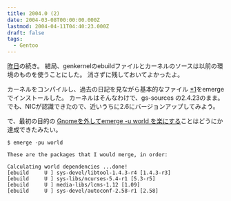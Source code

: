 ```yaml
---
title: 2004.0 (2)
date: 2004-03-08T00:00:00.000Z
lastmod: 2004-04-11T04:40:23.000Z
draft: false
tags:
  - Gentoo
---
```


[昨日](/posts/20040307/p03)の続き。 結局、genkernelのebuildファイルとカーネルのソースは以前の環境のものを使うことにした。 消さずに残しておいてよかったよ。

カーネルをコンパイルし、過去の日記を見ながら基本的なファイル [\*1](# "とりあえず、syslog-ng, pcmcia_cs, hotplug, sudo。")をemergeでインストールした。 カーネルはそんなわけで、gs-sources の2.4.23のまま。 でも、NICが認識できたので、近いうちに2.6にバージョンアップしてみよう。

で、最初の目的の [Gnomeを外してemerge -u world を楽にする](/posts/20040307/p02)ことはどうにか達成できたみたい。

```
$ emerge -pu world

These are the packages that I would merge, in order:

Calculating world dependencies ...done!
[ebuild     U ] sys-devel/libtool-1.4.3-r4 [1.4.3-r3]
[ebuild     U ] sys-libs/ncurses-5.4-r1 [5.3-r5]
[ebuild     U ] media-libs/lcms-1.12 [1.09]
[ebuild     U ] sys-devel/autoconf-2.58-r1 [2.58]
```
